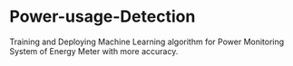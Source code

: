 # Power-usage-Detection
Training and Deploying Machine Learning algorithm for Power Monitoring System of Energy Meter with more accuracy.
